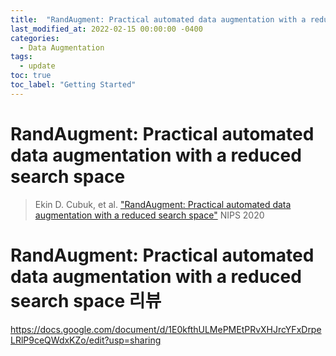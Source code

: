 ```yaml
---
title:  "RandAugment: Practical automated data augmentation with a reduced search space"
last_modified_at: 2022-02-15 00:00:00 -0400
categories: 
  - Data Augmentation
tags:
  - update
toc: true
toc_label: "Getting Started"
---
```


# RandAugment: Practical automated data augmentation with a reduced search space
> Ekin D. Cubuk, et al. ["RandAugment: Practical automated data augmentation with a reduced search space"](https://arxiv.org/abs/1909.13719) NIPS 2020

# RandAugment: Practical automated data augmentation with a reduced search space 리뷰

https://docs.google.com/document/d/1E0kfthULMePMEtPRvXHJrcYFxDrpeLRlP9ceQWdxKZo/edit?usp=sharing
